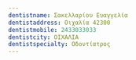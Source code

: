 ```yaml
---
dentistname: Σακελλαρίου Ευαγγελία
dentistaddress: Οιχαλία 42300
dentistmobile: 2433033033
dentistcity: ΟΙΧΑΛΙΑ
dentistspecialty: Οδοντίατρος
---
```

